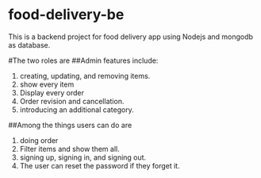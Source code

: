 # food-delivery-be
This is a backend project for food delivery app using Nodejs and mongodb as database. 

#The two roles are
##Admin features include:
1. creating, updating, and removing items.
2. show every item
3. Display every order
4. Order revision and cancellation.
5. introducing an additional category.

##Among the things users can do are
1. doing order
2. Filter items and show them all.
3. signing up, signing in, and signing out.
4. The user can reset the password if they forget it.
